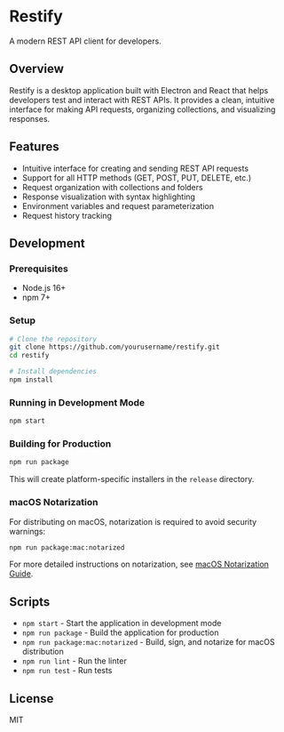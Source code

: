 # Restify

A modern REST API client for developers.

## Overview

Restify is a desktop application built with Electron and React that helps developers test and interact with REST APIs. It provides a clean, intuitive interface for making API requests, organizing collections, and visualizing responses.

## Features

- Intuitive interface for creating and sending REST API requests
- Support for all HTTP methods (GET, POST, PUT, DELETE, etc.)
- Request organization with collections and folders
- Response visualization with syntax highlighting
- Environment variables and request parameterization
- Request history tracking

## Development

### Prerequisites

- Node.js 16+
- npm 7+

### Setup

```bash
# Clone the repository
git clone https://github.com/yourusername/restify.git
cd restify

# Install dependencies
npm install
```

### Running in Development Mode

```bash
npm start
```

### Building for Production

```bash
npm run package
```

This will create platform-specific installers in the `release` directory.

### macOS Notarization

For distributing on macOS, notarization is required to avoid security warnings:

```bash
npm run package:mac:notarized
```

For more detailed instructions on notarization, see [macOS Notarization Guide](docs/MacOS_NOTARIZATION.md).

## Scripts

- `npm start` - Start the application in development mode
- `npm run package` - Build the application for production
- `npm run package:mac:notarized` - Build, sign, and notarize for macOS distribution
- `npm run lint` - Run the linter
- `npm run test` - Run tests

## License

MIT

